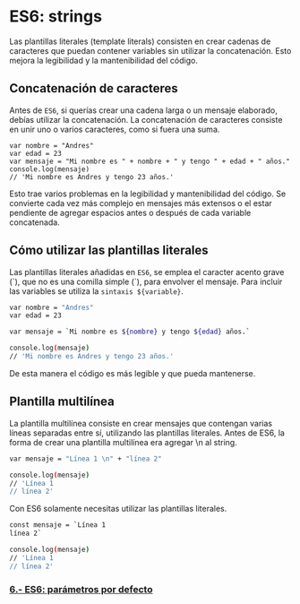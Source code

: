 # ES6: strings

Las plantillas literales (template literals) consisten en crear cadenas de caracteres que puedan contener variables sin utilizar la concatenación. Esto mejora la legibilidad y la mantenibilidad del código.

## Concatenación de caracteres

Antes de `ES6`, si querías crear una cadena larga o un mensaje elaborado, debías utilizar la concatenación. La concatenación de caracteres consiste en unir uno o varios caracteres, como si fuera una suma.

``` shell
var nombre = "Andres"
var edad = 23
var mensaje = "Mi nombre es " + nombre + " y tengo " + edad + " años."
console.log(mensaje)
// 'Mi nombre es Andres y tengo 23 años.'
```

Esto trae varios problemas en la legibilidad y mantenibilidad del código. Se convierte cada vez más complejo en mensajes más extensos o el estar pendiente de agregar espacios antes o después de cada variable concatenada.

## Cómo utilizar las plantillas literales

Las plantillas literales añadidas en `ES6`, se emplea el caracter acento grave (\`), que no es una comilla simple (\`), para envolver el mensaje. Para incluir las variables se utiliza la `sintaxis ${variable}`.

``` bash
var nombre = "Andres"
var edad = 23

var mensaje = `Mi nombre es ${nombre} y tengo ${edad} años.`

console.log(mensaje)
// 'Mi nombre es Andres y tengo 23 años.'
```

De esta manera el código es más legible y que pueda mantenerse.

## Plantilla multilínea

La plantilla multilínea consiste en crear mensajes que contengan varias líneas separadas entre sí, utilizando las plantillas literales. Antes de ES6, la forma de crear una plantilla multilínea era agregar \n al string.

``` bash
var mensaje = "Línea 1 \n" + "línea 2"

console.log(mensaje)
// 'Línea 1
// línea 2'
```

Con ES6 solamente necesitas utilizar las plantillas literales.

``` bash
const mensaje = `Línea 1
línea 2`

console.log(mensaje)
// 'Línea 1
// línea 2'
```

### [6.- ES6: parámetros por defecto](../lecciones/)
